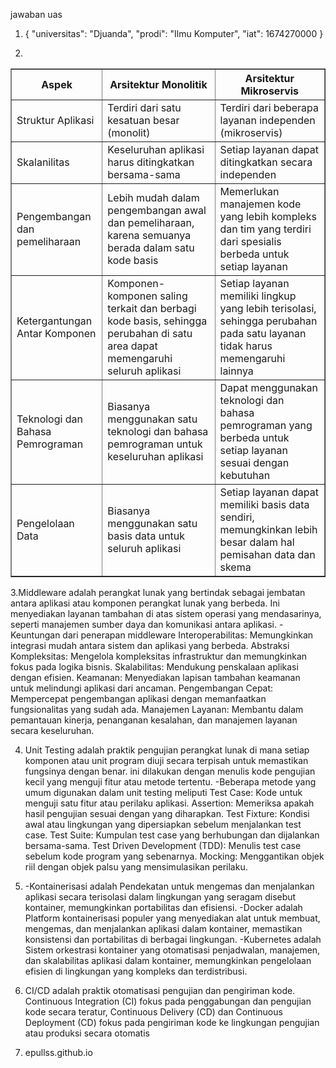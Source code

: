 jawaban uas 

1. {
  "universitas": "Djuanda",
  "prodi": "Ilmu Komputer",
  "iat": 1674270000
}



2. 
<table border="1">
  <tr>
    <th>Aspek</th>
    <th>Arsitektur Monolitik</th>
    <th>Arsitektur Mikroservis</th>
  </tr>
  <tr>
    <td>Struktur Aplikasi</td>
    <td>Terdiri dari satu kesatuan besar (monolit)</td>
    <td>Terdiri dari beberapa layanan independen (mikroservis) </td>
  </tr>
  <tr>
    <td>Skalanilitas</td>
    <td> Keseluruhan aplikasi harus ditingkatkan bersama-sama</td>
    <td>Setiap layanan dapat ditingkatkan secara independen</td>
  </tr>
  <tr>
    <td>Pengembangan dan pemeliharaan</td>
    <td>Lebih mudah dalam pengembangan awal dan pemeliharaan, karena semuanya berada dalam satu kode basis</td>
    <td>Memerlukan manajemen kode yang lebih kompleks dan tim yang terdiri dari spesialis berbeda untuk setiap layanan </td>
  </tr>
  <tr>
 <td>Ketergantungan Antar Komponen </td>
    <td> Komponen-komponen saling terkait dan berbagi kode basis, sehingga perubahan di satu area dapat memengaruhi seluruh aplikasi</td>
    <td> Setiap layanan memiliki lingkup yang lebih terisolasi, sehingga perubahan pada satu layanan tidak harus memengaruhi lainnya</td>
  </tr>
  <tr>
    <td>Teknologi dan Bahasa Pemrograman </td>
    <td>Biasanya menggunakan satu teknologi dan bahasa pemrograman untuk keseluruhan aplikasi </td>
    <td> Dapat menggunakan teknologi dan bahasa pemrograman yang berbeda untuk setiap layanan sesuai dengan kebutuhan</td>
  </tr>
  <tr>
    <td>Pengelolaan Data</td>
    <td> Biasanya menggunakan satu basis data untuk seluruh aplikasi</td>
    <td> Setiap layanan dapat memiliki basis data sendiri, memungkinkan lebih besar dalam hal pemisahan data dan skema</td>
  </tr>
</table>

3.Middleware adalah perangkat lunak yang bertindak sebagai jembatan antara aplikasi atau komponen perangkat lunak yang berbeda. Ini menyediakan layanan tambahan di 
 atas sistem operasi yang mendasarinya, seperti manajemen sumber daya dan komunikasi antara aplikasi.
-Keuntungan dari penerapan middleware
 Interoperabilitas: Memungkinkan integrasi mudah antara sistem dan aplikasi yang berbeda.
 Abstraksi Kompleksitas: Mengelola kompleksitas infrastruktur dan memungkinkan fokus pada logika bisnis.
 Skalabilitas: Mendukung penskalaan aplikasi dengan efisien.
 Keamanan: Menyediakan lapisan tambahan keamanan untuk melindungi aplikasi dari ancaman.
 Pengembangan Cepat: Mempercepat pengembangan aplikasi dengan memanfaatkan fungsionalitas yang sudah ada.
 Manajemen Layanan: Membantu dalam pemantauan kinerja, penanganan kesalahan, dan manajemen layanan secara keseluruhan.

4. Unit Testing adalah praktik pengujian perangkat lunak di mana setiap komponen atau unit program diuji secara terpisah untuk memastikan fungsinya dengan benar.
	 ini dilakukan dengan menulis kode pengujian kecil yang menguji fitur atau metode tertentu.
-Beberapa metode yang umum digunakan dalam unit testing meliputi
 Test Case: Kode untuk menguji satu fitur atau perilaku aplikasi.
 Assertion: Memeriksa apakah hasil pengujian sesuai dengan yang diharapkan.
 Test Fixture: Kondisi awal atau lingkungan yang dipersiapkan sebelum menjalankan test case.
 Test Suite: Kumpulan test case yang berhubungan dan dijalankan bersama-sama.
 Test Driven Development (TDD): Menulis test case sebelum kode program yang sebenarnya.
 Mocking: Menggantikan objek riil dengan objek palsu yang mensimulasikan perilaku.

5. -Kontainerisasi adalah Pendekatan untuk mengemas dan menjalankan aplikasi secara terisolasi dalam lingkungan yang seragam disebut kontainer, memungkinkan
   	portabilitas dan efisiensi.
	 -Docker adalah Platform kontainerisasi populer yang menyediakan alat untuk membuat, mengemas, dan menjalankan aplikasi dalam kontainer, memastikan konsistensi
   	dan portabilitas di berbagai lingkungan.
	 -Kubernetes adalah Sistem orkestrasi kontainer yang otomatisasi penjadwalan, manajemen, dan skalabilitas aplikasi dalam kontainer, memungkinkan pengelolaan
   	efisien di lingkungan yang kompleks dan terdistribusi.

6. CI/CD adalah praktik otomatisasi pengujian dan pengiriman kode.
	 Continuous Integration (CI) fokus pada penggabungan dan pengujian kode secara teratur,
   Continuous Delivery (CD) dan Continuous Deployment (CD) fokus pada pengiriman kode ke lingkungan pengujian atau produksi secara otomatis

7. epullss.github.io

